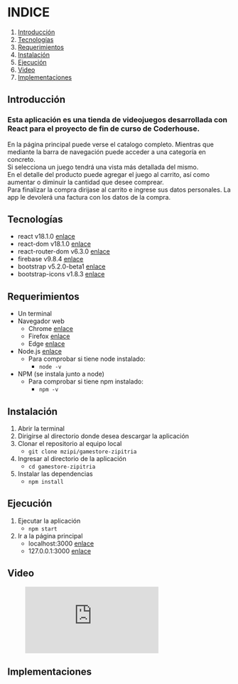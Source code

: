 # INDICE
1. [Introducción](#introducción)
2. [Tecnologías](#tecnologías)
3. [Requerimientos](#requerimientos)
4. [Instalación](#instalación)
5. [Ejecución](#ejecución)
6. [Video](#video)
7. [Implementaciones](#implementaciones)

## Introducción

### Esta aplicación es una tienda de videojuegos desarrollada con React para el proyecto de fin de curso de Coderhouse.

En la página principal puede verse el catalogo completo. Mientras que mediante la barra de navegación puede acceder a una categoría en concreto.  
Si selecciona un juego tendrá una vista más detallada del mismo.  
En el detalle del producto puede agregar el juego al carrito, así como aumentar o diminuir la cantidad que desee comprear.  
Para finalizar la compra dirijase al carrito e ingrese sus datos personales.
La app le devolerá una factura con los datos de la compra.

## Tecnologías
* react v18.1.0 [enlace](https://www.npmjs.com/package/react)
* react-dom v18.1.0 [enlace](https://www.npmjs.com/package/react-dom)
* react-router-dom v6.3.0 [enlace](https://www.npmjs.com/package/react-router-dom)
* firebase v9.8.4 [enlace](https://www.npmjs.com/package/firebase)
* bootstrap v5.2.0-beta1 [enlace](https://www.npmjs.com/package/bootstrap)
* bootstrap-icons v1.8.3 [enlace](https://www.npmjs.com/package/bootstrap-icons)

## Requerimientos
* Un terminal
* Navegador web
    * Chrome [enlace](https://www.google.com/intl/es/chrome/?brand=YTUH&gclid=Cj0KCQjw_viWBhD8ARIsAH1mCd4bGJlLD5NwmC03wrf6p_17319JpVVembMglYzt_3K8lv2xTACWcKcaAg2cEALw_wcB&gclsrc=aw.ds)
    * Firefox [enlace](https://www.mozilla.org/es-ES/firefox/new/)
    * Edge [enlace](https://www.microsoft.com/es-es/edge)
* Node.js [enlace](https://nodejs.org/es/download)
    * Para comprobar si tiene node instalado:
        * `node -v`
* NPM (se instala junto a node)
    * Para comprobar si tiene npm instalado:
        * `npm -v`
## Instalación
1. Abrir la terminal
2. Dirigirse al directorio donde desea descargar la aplicación
3. Clonar el repositorio al equipo local
    * `git clone mzipi/gamestore-zipitria`
4. Ingresar al directorio de la aplicación
    * `cd gamestore-zipitria`
5. Instalar las dependencias
    * `npm install`

## Ejecución
1. Ejecutar la aplicación
    * `npm start`
2. Ir a la página principal
    * localhost:3000 [enlace](http://localhost:3000)
    * 127.0.0.1:3000 [enlace](http://127.0.0.1:3000)

## Video
<figure class="video_container">
  <iframe src="https://www.youtube.com/embed/enMumwvLAug" frameborder="0" allowfullscreen="true"> </iframe>
</figure>

## Implementaciones
